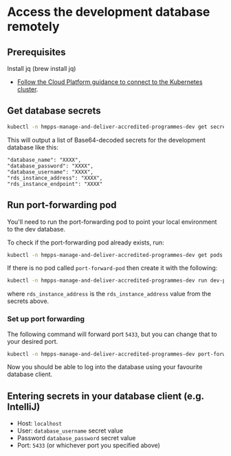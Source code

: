 # Access the development database remotely

## Prerequisites

Install jq (brew install jq)

- [Follow the Cloud Platform guidance to connect to the Kubernetes
  cluster](https://user-guide.cloud-platform.service.justice.gov.uk/documentation/getting-started/kubectl-config.html#connecting-to-the-cloud-platform-39-s-kubernetes-cluster).

## Get database secrets

```bash
kubectl -n hmpps-manage-and-deliver-accredited-programmes-dev get secret rds-postgresql-instance-output -o json | jq '.data | map_values(@base64d)'
```

This will output a list of Base64-decoded secrets for the development database like this:

```
"database_name": "XXXX",
"database_password": "XXXX",
"database_username": "XXXX",
"rds_instance_address": "XXXX",
"rds_instance_endpoint": "XXXX"
```

## Run port-forwarding pod

You'll need to run the port-forwarding pod to point your local environment to the dev database.

To check if the port-forwarding pod already exists, run:

```bash
kubectl -n hmpps-manage-and-deliver-accredited-programmes-dev get pods
```

If there is no pod called `port-forward-pod` then create it with the following:

```bash
kubectl -n hmpps-manage-and-deliver-accredited-programmes-dev run dev-port-forward-pod --image=ministryofjustice/port-forward --env="REMOTE_HOST=<rds_instance_address>" --env="REMOTE_PORT=5432" --env="LOCAL_PORT=5432"
```

where `rds_instance_address` is the `rds_instance_address` value from the secrets above.

### Set up port forwarding

The following command will forward port `5433`, but you can change that to your desired port.

```bash
kubectl -n hmpps-manage-and-deliver-accredited-programmes-dev port-forward dev-port-forward-pod 5433:5432
```

Now you should be able to log into the database using your favourite database client.

## Entering secrets in your database client (e.g. IntelliJ)

- Host: `localhost`
- User: `database_username` secret value
- Password `database_password` secret value
- Port: `5433` (or whichever port you specified above)
